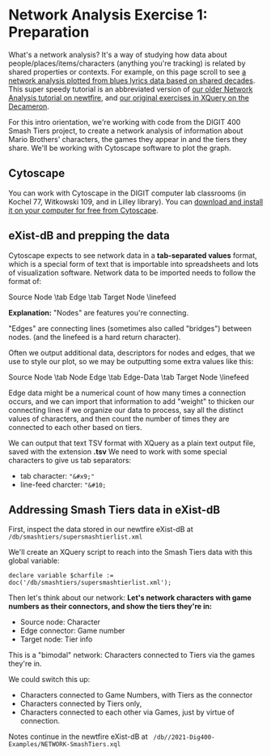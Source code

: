 # Network Analysis Exercise 1: Preparation

What's a network analysis? It's a way of studying how data about people/places/items/characters (anything you're tracking) is related by shared properties or contexts. For example, on this page scroll to see [a network analysis plotted from blues lyrics data based on shared decades](https://am0eba-byte.github.io/blues/index.html). This super speedy tutorial is an abbreviated version of [our older Network Analysis tutorial on newtfire](http://ebeshero.github.io/thalaba/cytosc.html), and [our original exercises in XQuery on the Decameron](https://newtfire.org/courses/tutorials/NetworkExercise1.html).

For this intro orientation, we're working with code from the DIGIT 400 Smash Tiers project, to create a network analysis of information about Mario Brothers' characters, the games they appear in and the tiers they share. We'll be working with Cytoscape software to plot the graph. 

## Cytoscape 
You can work with Cytoscape in the DIGIT computer lab classrooms (in Kochel 77, Witkowski 109, and in Lilley library). You can [download and install it on your computer for free from Cytoscape](https://cytoscape.org/).

## eXist-dB and prepping the data
Cytoscape expects to see network data in a **tab-separated values** format, which is a special form of text that is importable into spreadsheets and lots of visualization software. Network data to be imported needs to follow the format of:

Source Node \tab Edge \tab Target Node \linefeed

**Explanation:** 
"Nodes" are features you're connecting. 

"Edges" are connecting lines (sometimes also called "bridges") between nodes.
 (and the linefeed is a hard return character). 

Often we output additional data, descriptors for nodes and edges, that we use to style our plot, so we may be outputting some extra values like this:

Source Node \tab Node Edge \tab Edge-Data \tab Target Node \linefeed

Edge data might be a numerical count of how many times a connection occurs, and we can import that information to add "weight" to thicken our connecting lines if we organize our data to process, say all the distinct values of characters, and then count the number of times they are connected to each other based on tiers.  

We can output that text TSV format with XQuery as a plain text output file, saved with the extension **.tsv**
We need to work with some special characters to give us tab separators:

* tab character: `"&#x9;"` 
* line-feed charcter: `"&#10;`

## Addressing Smash Tiers data in eXist-dB
First, inspect the data stored in our newtfire eXist-dB at `/db/smashtiers/supersmashtierlist.xml`

We'll create an XQuery script to reach into the Smash Tiers data with this global variable:
```
declare variable $charfile := doc('/db/smashtiers/supersmashtierlist.xml');
```

Then let's think about our network: 
**Let's network characters with game numbers as their connectors, and show the tiers they're in:**

* Source node: Character
* Edge connector: Game number
* Target node: Tier info


This is a "bimodal" network: Characters connected to Tiers via the games they're in.

We could switch this up:
*  Characters connected to Game Numbers, with Tiers as the connector
* Characters connected by Tiers only,
* Characters connected to each other via Games, just by virtue of connection. 

Notes continue in the newtfire eXist-dB at 
` /db//2021-Dig400-Examples/NETWORK-SmashTiers.xql`





